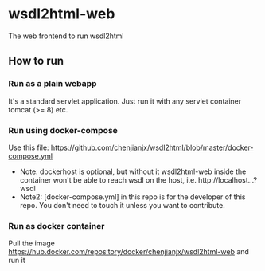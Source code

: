 # wsdl2html-web
The web frontend to run wsdl2html

## How to run

### Run as a plain webapp
It's a standard servlet application.  Just run it with any servlet container tomcat (>= 8) etc. 

### Run using docker-compose
Use this file:  https://github.com/chenjianjx/wsdl2html/blob/master/docker-compose.yml 

* Note: dockerhost is optional, but without it wsdl2html-web inside the container won't be able to reach wsdl on the host, i.e. http://localhost...?wsdl
* Note2:  [docker-compose.yml] in this repo is for the developer of this repo. You don't need to touch it unless you want to contribute. 

### Run as docker container
Pull the image https://hub.docker.com/repository/docker/chenjianjx/wsdl2html-web and run it
